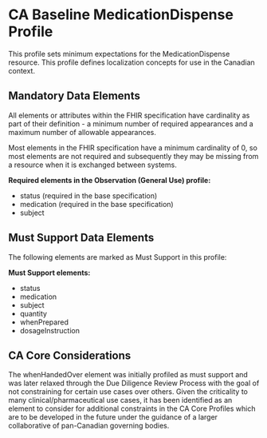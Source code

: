 # CA Baseline MedicationDispense Profile
This profile sets minimum expectations for the MedicationDispense resource.
This profile defines localization concepts for use in the Canadian context.

## Mandatory Data Elements
All elements or attributes within the FHIR specification have cardinality as part of their definition - a minimum number of required appearances and a maximum number of allowable appearances.

Most elements in the FHIR specification have a minimum cardinality of 0, so most elements are not required and subsequently they may be missing from a resource when it is exchanged between systems.

**Required elements in the Observation (General Use) profile:**
* status (required in the base specification)
* medication (required in the base specification)
* subject


## Must Support Data Elements
The following elements are marked as Must Support in this profile:

**Must Support elements:**
* status
* medication
* subject
* quantity
* whenPrepared
* dosageInstruction

## CA Core Considerations
The whenHandedOver element was initially profiled as must support and was later relaxed through the Due Diligence Review Process with the goal of not constraining for certain use cases over others. Given the criticality to many clinical/pharmaceutical use cases, it has been identified as an element to consider for additional constraints in the CA Core Profiles which are to be developed in the future under the guidance of a larger collaborative of pan-Canadian governing bodies.
